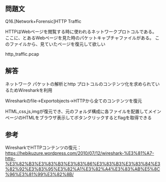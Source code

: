 ## 問題文
Q16.[Network+Forensic]HTTP Traffic

HTTPはWebページを閲覧する時に使われるネットワークプロトコルである。
ここに、とあるWebページを見た時のパケットキャプチャファイルがある。
このファイルから、見ていたページを復元して欲しい

http_traffic.pcap

## 解答
ネットワーク パケットの解析とhttp プロトコルのコンテンツ化を求められているためWiresharkを利用

Wiresharkのfile→Exportobjects→HTTPから全てのコンテンツを復元

HTML,css,js,imgが復元でき、元のフォルダ構成に各ファイルを配置してメインページのHTMLをブラウザ表示してボタンクリックするとflagを取得できる

## 参考
WiresharkでHTTPコンテンツの復元：https://hebikuzure.wordpress.com/2010/07/12/wireshark-%E3%81%A7-http-%E3%82%B3%E3%83%B3%E3%83%86%E3%83%B3%E3%83%84%E3%82%92%E3%83%95%E3%82%A1%E3%82%A4%E3%83%AB%E5%8C%96%E3%81%99%E3%82%8B/